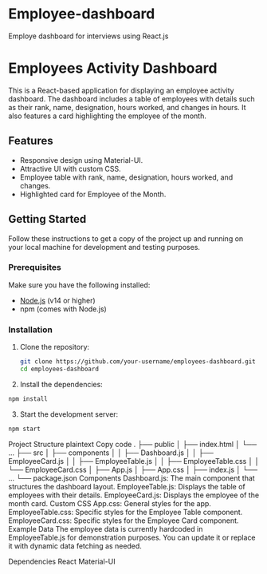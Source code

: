 # Employee-dashboard
Employe dashboard for interviews using React.js
# Employees Activity Dashboard

This is a React-based application for displaying an employee activity dashboard. The dashboard includes a table of employees with details such as their rank, name, designation, hours worked, and changes in hours. It also features a card highlighting the employee of the month.

## Features

- Responsive design using Material-UI.
- Attractive UI with custom CSS.
- Employee table with rank, name, designation, hours worked, and changes.
- Highlighted card for Employee of the Month.

## Getting Started

Follow these instructions to get a copy of the project up and running on your local machine for development and testing purposes.

### Prerequisites

Make sure you have the following installed:

- [Node.js](https://nodejs.org/en/) (v14 or higher)
- npm (comes with Node.js)

### Installation

1. Clone the repository:

   ```bash
   git clone https://github.com/your-username/employees-dashboard.git
   cd employees-dashboard

2. Install the dependencies:

```bash
npm install
```

3. Start the development server:
 ```bash
 npm start
 ```


Project Structure
plaintext
Copy code
.
├── public
│   ├── index.html
│   └── ...
├── src
│   ├── components
│   │   ├── Dashboard.js
│   │   ├── EmployeeCard.js
│   │   ├── EmployeeTable.js
│   │   ├── EmployeeTable.css
│   │   └── EmployeeCard.css
│   ├── App.js
│   ├── App.css
│   ├── index.js
│   └── ...
└── package.json
Components
Dashboard.js: The main component that structures the dashboard layout.
EmployeeTable.js: Displays the table of employees with their details.
EmployeeCard.js: Displays the employee of the month card.
Custom CSS
App.css: General styles for the app.
EmployeeTable.css: Specific styles for the Employee Table component.
EmployeeCard.css: Specific styles for the Employee Card component.
Example Data
The employee data is currently hardcoded in EmployeeTable.js for demonstration purposes. You can update it or replace it with dynamic data fetching as needed.

Dependencies
React
Material-UI